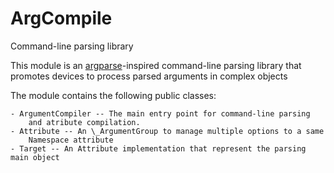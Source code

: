 # ArgCompile

Command-line parsing library

This module is an [argparse][1]-inspired command-line parsing library that promotes
devices to process parsed arguments in complex objects

The module contains the following public classes:

    - ArgumentCompiler -- The main entry point for command-line parsing
		and atribute compilation.
	- Attribute -- An \_ArgumentGroup to manage multiple options to a same
		Namespace attribute
	- Target -- An Attribute implementation that represent the parsing main object

  [1]: https://docs.python.org/3/library/argparse.html
